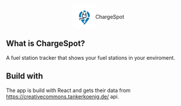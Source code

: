 <div style="display:flex;align-items:center;justify-content:center;">
  <img src="./public/icons/logo.png" alt="ChargeSpot Logo" width="64" height="64" /> ChargeSpot
</div>

## What is ChargeSpot?
A fuel station tracker that shows your fuel stations in your enviroment.
 
## Build with
The app is build with React and gets their data from https://creativecommons.tankerkoenig.de/ api.
